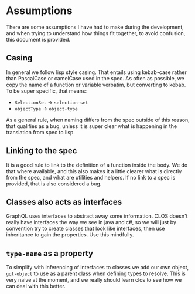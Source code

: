 # Assumptions

There are some assumptions I have had to make during the development, and when
trying to understand how things fit together, to avoid confusion, this document
is provided.

## Casing

In general we follow lisp style casing.  That entails using kebab-case rather
than PascalCase or camelCase used in the spec.  As often as possible, we copy
the name of a function or variable verbatim, but converting to kebab.  To be
super specific, that means:

- `SelectionSet` -> `selection-set`
- `objectType` -> `object-type`

As a general rule, when naming differs from the spec outside of this reason,
that qualifies as a bug, unless it is super clear what is happening in the
translation from spec to lisp.

## Linking to the spec

It is a good rule to link to the definition of a function inside the body.  We
do that where available, and this also makes it a little clearer what is
directly from the spec, and what are utilities and helpers.  If no link to a
spec is provided, that is also considered a bug.

## Classes also acts as interfaces

GraphQL uses interfaces to abstract away some information.  CLOS doesn't really
have interfaces the way we see in java and c#, so we will just by convention try
to create classes that look like interfaces, then use inheritance to gain the
properties.  Use this mindfully.

## `type-name` as a property

To simplify with inferencing of interfaces to classes we add our own object,
`gql-object` to use as a parent class when defining types to resolve.  This is
very naive at the moment, and we really should learn clos to see how we can deal
with this better.
